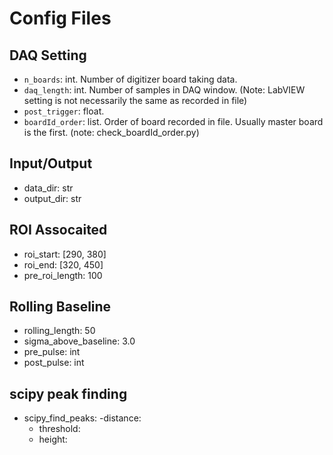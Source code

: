 # Config Files

## DAQ Setting
- `n_boards`: int. Number of digitizer board taking data.
- `daq_length`: int. Number of samples in DAQ window. (Note: LabVIEW setting is not necessarily the same as recorded in file)
- `post_trigger`: float. 
- `boardId_order`: list. Order of board recorded in file. Usually master board is the first. (note: check_boardId_order.py)

## Input/Output
- data_dir: str
- output_dir: str

## ROI Assocaited
- roi_start: [290, 380]
- roi_end: [320, 450]
- pre_roi_length: 100

## Rolling Baseline
- rolling_length: 50
- sigma_above_baseline: 3.0
- pre_pulse: int
- post_pulse: int

## scipy peak finding
- scipy_find_peaks:
	-distance:
	- threshold: 
  	- height: 
